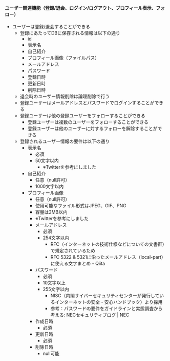 ####  ユーザー関連機能（登録/退会、ログイン/ログアウト、プロフィール表示、フォロー）
- ユーザーは登録/退会することができる
  - 登録にあたってDBに保存される情報は以下の通り
    - id
    - 表示名
    - 自己紹介
    - プロフィール画像（ファイルパス）
    - メールアドレス
    -  パスワード
    - 登録日時
    - 更新日時
    - 削除日時
  - 退会時のユーザー情報削除は論理削除で行う
  - 登録ユーザーはメールアドレスとパスワードでログインすることができる
  - 登録ユーザーは他の登録ユーザーをフォローすることができる
    - 登録ユーザーは複数のユーザーをフォローすることができる
    - 登録ユーザーは他のユーザーに対するフォローを解除することができる
  - 登録されるユーザー情報の要件は以下の通り
    - 表示名
      - 必須
      - 50文字以内
        - ※Twitterを参考にしました
    - 自己紹介
      - 任意（null許可）
      - 1000文字以内
    - プロフィール画像
      - 任意（null許可）
      - 使用可能なファイル形式はJPEG、GIF、PNG
      - 容量は2MB以内
       - ※Twitterを参考にしました
      - メールアドレス
        - 必須
        - 254文字以内
          - RFC（インターネットの技術仕様などについての文書群）で規定されているため
          - RFC 5322 & 5321に沿ったメールアドレス（local-part）に使える文字まとめ - Qiita
      - パスワード
        - 必須
        - 10文字以上
        - 255文字以内
          - NISC（内閣サイバーセキュリティセンターが発行しているインターネットの安全・安心ハンドブック）より採用
          - 参考：パスワードの要件をガイドラインと実態調査から考える: NECセキュリティブログ | NEC
      - 作成日時
        - 必須
      - 更新日時
        - 必須
      - 削除日時
        - null可能

